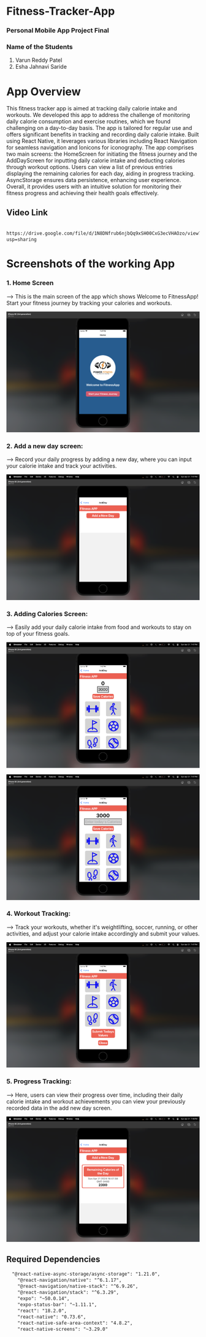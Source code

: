 # Fitness-Tracker-App

### Personal Mobile App Project Final

### Name of the Students
1. Varun Reddy Patel
2. Esha Jahnavi Saride

# App Overview

This fitness tracker app is aimed at tracking daily calorie intake and workouts. We developed this app to address the challenge of monitoring daily calorie consumption and exercise routines, which we found challenging on a day-to-day basis. The app is tailored for regular use and offers significant benefits in tracking and recording daily calorie intake. Built using React Native, it leverages various libraries including React Navigation for seamless navigation and Ionicons for iconography. The app comprises two main screens: the HomeScreen for initiating the fitness journey and the AddDayScreen for inputting daily calorie intake and deducting calories through workout options. Users can view a list of previous entries displaying the remaining calories for each day, aiding in progress tracking. AsyncStorage ensures data persistence, enhancing user experience. Overall, it provides users with an intuitive solution for monitoring their fitness progress and achieving their health goals effectively.

## Video Link
```
    https://drive.google.com/file/d/1N8DNfrub6njbQq9xSH00CxG3ecVHAOzo/view?usp=sharing
```

# Screenshots of the working App

### 1. Home Screen

--> This is the main screen of the app which shows Welcome to FitnessApp! Start your fitness journey by tracking your calories and workouts.


![Homescreen](images/s1.png)

### 2. Add a new day screen:

--> Record your daily progress by adding a new day, where you can input your calorie intake and track your activities.

![FitnessApp Screen](images/s2.png)

### 3. Adding Calories Screen:

--> Easily add your daily calorie intake from food and workouts to stay on top of your fitness goals.

![Entering calories](images/s3.png)

![Display the number of calories you got today](images/s4.png)

### 4. Workout Tracking:

--> Track your workouts, whether it's weightlifting, soccer, running, or other activities, and adjust your calorie intake accordingly and submit your values.

![submitting today's values](images/s5.png)

### 5. Progress Tracking:

--> Here, users can view their progress over time, including their daily calorie intake and workout achievements you can view your previously recorded data in the add new day screen.

![stored values](images/s6.png)

## Required Dependencies

```
  "@react-native-async-storage/async-storage": "1.21.0",
    "@react-navigation/native": "^6.1.17",
    "@react-navigation/native-stack": "^6.9.26",
    "@react-navigation/stack": "^6.3.29",
    "expo": "~50.0.14",
    "expo-status-bar": "~1.11.1",
    "react": "18.2.0",
    "react-native": "0.73.6",
    "react-native-safe-area-context": "4.8.2",
    "react-native-screens": "~3.29.0"
```
